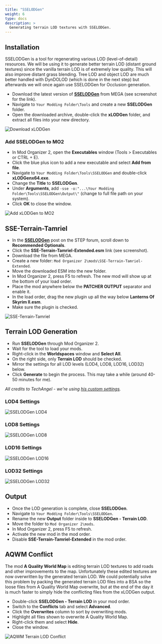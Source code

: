 ```yaml
---
title: "SSELODGen"
weight: 6
type: docs
description: >
  Generating terrain LOD textures with SSELODGen.
---
```


## Installation

SSELODGen is a tool for regenerating various LOD (level-of-detail) resources. We will be using it to generate better terrain LOD (distant ground textures) since the vanilla terrain LOD is of extremely low quality. This will also improve distant grass blending. Tree LOD and object LOD are much better handled with DynDOLOD (which is done in the next step) but afterwards we will once again use SSELODGen for Occlusion generation.

- Download the latest version of [**SSELODGen**](https://forum.step-project.com/topic/13451-xlodgen-terrain-lod-beta-66-for-fnv-fo3-fo4-fo4vr-tes5-sse-tes5vr-enderal/) from MEGA (see screenshot for the link).
- Navigate to `Your Modding Folder\Tools` and create a new **SSELODGen** folder.
- Open the downloaded archive, double-click the **xLODGen** folder, and extract all files into your new directory.

![Download xLODGen](/Pictures/tpf/finalisation/xlodgen-download.png)

### Add SSELODGen to MO2

- In Mod Organizer 2, open the **Executables** window (Tools > Executables or CTRL + E).
- Click the blue plus icon to add a new executable and select **Add from file**.
- Navigate to `Your Modding Folder\Tools\SSELODGen` and double-click **xLODGenx64.exe**.
- Change the **Title** to **SSELODGen**.
- Under **Arguments**, add `-sse -o:"...\Your Modding Folder\Tools\SSELODGen\Output\"` (change to full file path on your system).
- Click **OK** to close the window.

![Add xLODGen to MO2](/Pictures/tpf/finalisation/add-xlodgen-to-mo2.png)

## SSE-Terrain-Tamriel

- In the [**SSELODGen**](https://stepmodifications.org/forum/topic/13451-xlodgen-terrain-lod-beta-76-for-fnv-fo3-fo4-fo4vr-tes5-sse-tes5vr-enderal-enderalse/) post on the STEP forum, scroll down to **Recommended Optionals**.
- Click the **SSE-Terrain-Tamriel-Extended.esm** link (see screenshot).
- Download the file from MEGA.
- Create a new folder: `Mod Organizer 2\mods\SSE-Terrain-Tamriel-Extended`.
- Move the downloaded ESM into the new folder.
- In Mod Organizer 2, press F5 to refresh. The new mod will show up at the bottom of your load order.
- Place the mod anywhere below the **PATCHER OUTPUT** separator and enable it.
- In the load order, drag the new plugin up all the way below **Lanterns Of Skyrim II.esm**.
- Make sure the plugin is checked.

![SSE-Terrain-Tamriel](/Pictures/tpf/finalisation/download-lodgen-esm.png)

## Terrain LOD Generation

- Run **SSELODGen** through Mod Organizer 2.
- Wait for the tool to load your mods.
- Right-click in the **Worldspaces** window and **Select All**.
- On the right side, only **Terrain LOD** should be checked.
- Mirror the settings for all LOD levels (LOD4, LOD8, LOD16, LOD32) below.
- Click **Generate** to begin the process. This may take a while (around 40-50 minutes for me).

*All credits to TechAngel - we're using [his custom settings](https://stepmodifications.org/forum/topic/15184-xlodgen-terrain-settings-compare/?tab=comments#comment-242372).*

### LOD4 Settings

![SSELODGen LOD4](/Pictures/tpf/finalisation/sselodgen-lod4.png)

### LOD8 Settings

![SSELODGen LOD8](/Pictures/tpf/finalisation/sselodgen-lod8.png)

### LOD16 Settings

![SSELODGen LOD16](/Pictures/tpf/finalisation/sselodgen-lod16.png)

### LOD32 Settings

![SSELODGen LOD32](/Pictures/tpf/finalisation/sselodgen-lod32.png)

## Output

- Once the LOD generation is complete, close **SSELODGen**.
- Navigate to `Your Modding Folder\Tools\SSELODGen`.
- Rename the new **Output** folder inside to **SSELODGen - Terrain LOD**.
- Move the folder to `Mod Organizer 2\mods`.
- In Mod Organizer 2, press F5 to refresh.
- Activate the new mod in the mod order.
- Disable **SSE-Terrain-Tamriel-Extended** in the mod order.

## AQWM Conflict

The mod **A Quality World Map** is editing terrain LOD textures to add roads and other improvements to the map. Unfortunately these edited textures are now overwritten by the generated terrain LOD. We could potentially solve this problem by packing the generated terrain LOD files into a BSA so the loose files from A Quality World Map overwrite, but at the end of the day it is much faster to simply hide the conflicting files from the xLODGen output.

- Double-click **SSELODGen - Terrain LOD** in your mod order.
- Switch to the **Conflicts** tab and select **Advanced**.
- Click the **Overwrites** column to sort by overwriting mods.
- Highlight all files shown to overwrite A Quality World Map.
- Right-click them and select **Hide**.
- Close the window.

![AQWM Terrain LOD Conflict](/Pictures/tpf/finalisation/aqwm-xlodgen-conflict.png)